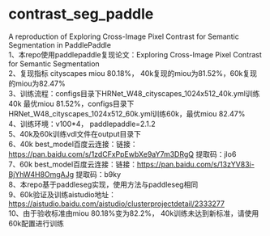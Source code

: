 # contrast_seg_paddle  
A reproduction of Exploring Cross-Image Pixel Contrast for Semantic Segmentation in PaddlePaddle    
1、本repo使用paddlepaddle复现论文：Exploring Cross-Image Pixel Contrast for Semantic Segmentation    
2、复现指标 cityscapes miou 80.18%， 40k复现的miou为81.52%，60k复现的miou为82.47%       
3、训练流程：configs目录下HRNet_W48_cityscapes_1024x512_40k.yml训练40k 最优miou 81.52%，configs目录下HRNet_W48_cityscapes_1024x512_60k.yml训练60k，最优miou 82.47%  
4、训练环境：v100*4， paddlepaddle=2.1.2     
5、40k及60k训练vdl文件在output目录下   
6、40k best_model百度云连接：链接：https://pan.baidu.com/s/1zdCFxPpEwbXe9aY7m3DRgQ 提取码：jlo6  
7、60k best_model百度云连接：链接：https://pan.baidu.com/s/13zYV83i-BjYhW4H8OmgAJg 提取码：b9ky  
8、本repo基于paddleseg实现，使用方法与paddleseg相同   
9、60k验证及训练aistudio地址：https://aistudio.baidu.com/aistudio/clusterprojectdetail/2333277  
10、由于验收标准由miou 80.18%变为82.2%， 40k训练未达到新标准，请使用60k配置进行训练    
